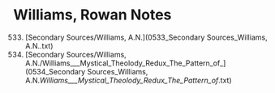 # Williams, Rowan Notes

533. [Secondary Sources/Williams, A.N.](0533_Secondary Sources_Williams, A.N..txt)
534. [Secondary Sources/Williams, A.N./Williams___Mystical_Theolody_Redux_The_Pattern_of_](0534_Secondary Sources_Williams, A.N._Williams___Mystical_Theolody_Redux_The_Pattern_of_.txt)
